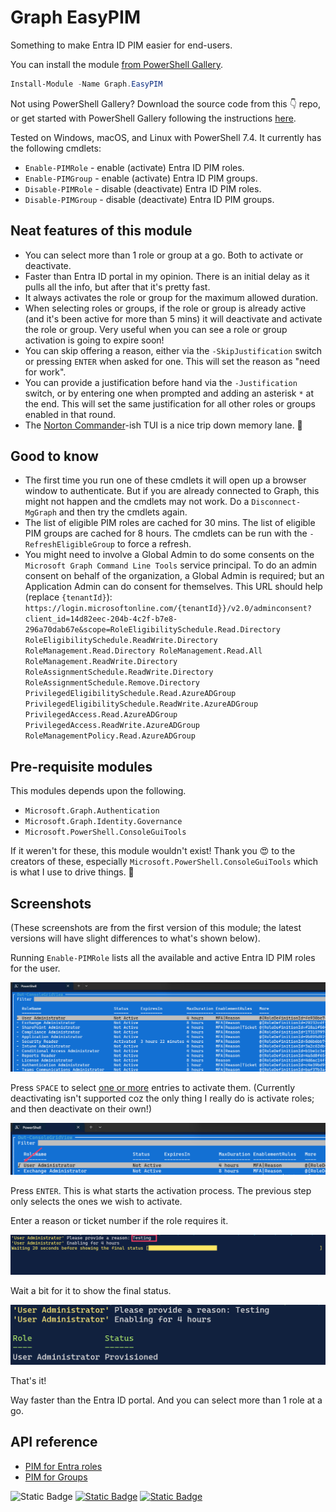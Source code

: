 # Graph EasyPIM
Something to make Entra ID PIM easier for end-users. 

You can install the module [from PowerShell Gallery](https://www.powershellgallery.com/packages/Graph.EasyPIM/). 

```powershell
Install-Module -Name Graph.EasyPIM
```

Not using PowerShell Gallery? Download the source code from this 👇 repo, or get started with PowerShell Gallery following the instructions [here](https://learn.microsoft.com/en-gb/powershell/gallery/getting-started?view=powershellget-3.x).

Tested on Windows, macOS, and Linux with PowerShell 7.4. It currently has the following cmdlets:

- `Enable-PIMRole` - enable (activate) Entra ID PIM roles.
- `Enable-PIMGroup` - enable (activate) Entra ID PIM groups.
- `Disable-PIMRole` - disable (deactivate) Entra ID PIM roles.
- `Disable-PIMGroup` - disable (deactivate) Entra ID PIM groups.

## Neat features of this module
- You can select more than 1 role or group at a go. Both to activate or deactivate. 
- Faster than Entra ID portal in my opinion. There is an initial delay as it pulls all the info, but after that it's pretty fast. 
- It always activates the role or group for the maximum allowed duration. 
- When selecting roles or groups, if the role or group is already active (and it's been active for more than 5 mins) it will deactivate and activate the role or group. Very useful when you can see a role or group activation is going to expire soon!
- You can skip offering a reason, either via the `-SkipJustification` switch or pressing `ENTER` when asked for one. This will set the reason as "need for work". 
- You can provide a justification before hand via the `-Justification` switch, or by entering one when prompted and adding an asterisk `*` at the end. This will set the same justification for all other roles or groups enabled in that round. 
- The [Norton Commander](https://en.wikipedia.org/wiki/Norton_Commander)-ish TUI is a nice trip down memory lane. 🙂

## Good to know
- The first time you run one of these cmdlets it will open up a browser window to authenticate. But if you are already connected to Graph, this might not happen and the cmdlets may not work. Do a `Disconnect-MgGraph` and then try the cmdlets again. 
- The list of eligible PIM roles are cached for 30 mins. The list of eligible PIM groups are cached for 8 hours. The cmdlets can be run with the `-RefreshEligibleGroup` to force a refresh. 
- You might need to involve a Global Admin to do some consents on the `Microsoft Graph Command Line Tools` service principal. To do an admin consent on behalf of the organization, a Global Admin is required; but an Application Admin can do consent for themselves. This URL should help (replace `{tenantId}`): `https://login.microsoftonline.com/{tenantId}}/v2.0/adminconsent?client_id=14d82eec-204b-4c2f-b7e8-296a70dab67e&scope=RoleEligibilitySchedule.Read.Directory RoleEligibilitySchedule.ReadWrite.Directory RoleManagement.Read.Directory RoleManagement.Read.All RoleManagement.ReadWrite.Directory RoleAssignmentSchedule.ReadWrite.Directory RoleAssignmentSchedule.Remove.Directory PrivilegedEligibilitySchedule.Read.AzureADGroup PrivilegedEligibilitySchedule.ReadWrite.AzureADGroup PrivilegedAccess.Read.AzureADGroup PrivilegedAccess.ReadWrite.AzureADGroup RoleManagementPolicy.Read.AzureADGroup`

## Pre-requisite modules
This modules depends upon the following. 

- `Microsoft.Graph.Authentication`
- `Microsoft.Graph.Identity.Governance`
- `Microsoft.PowerShell.ConsoleGuiTools`

If it weren't for these, this module wouldn't exist! Thank you 😍 to the creators of these, especially `Microsoft.PowerShell.ConsoleGuiTools` which is what I use to drive things. 🙏

## Screenshots
(These screenshots are from the first version of this module; the latest versions will have slight differences to what's shown below).

Running `Enable-PIMRole` lists all the available and active Entra ID PIM roles for the user.

![image-20241006172734455](assets/image-20241006172734455.png)

Press `SPACE` to select <u>one or more</u> entries to activate them. (Currently deactivating isn't supported coz the only thing I really do is activate roles; and then deactivate on their own!)

![image-20241006172840346](assets/image-20241006172840346.png)

Press `ENTER`. This is what starts the activation process. The previous step only selects the ones we wish to activate.

Enter a reason or ticket number if the role requires it. 

![image-20241006173010679](assets/image-20241006173010679.png)

Wait a bit for it to show the final status. 

![image-20241006173033656](assets/image-20241006173033656.png)

That's it! 

Way faster than the Entra ID portal. And you can select more than 1 role at a go. 

## API reference
- [PIM for Entra roles](https://learn.microsoft.com/en-us/graph/api/resources/privilegedidentitymanagementv3-overview?view=graph-rest-1.0) 
- [PIM for Groups](https://learn.microsoft.com/en-us/graph/api/resources/privilegedidentitymanagement-for-groups-api-overview?view=graph-rest-1.0)

![Static Badge](https://img.shields.io/badge/mentioned%20in-x) [![Static Badge](https://img.shields.io/badge/65-x?label=entra%20news&link=https%3A%2F%2Fentra.news%2Fp%2Fentra-id-news-65-this-week-in-microsoft%3Fopen%3Dfalse%23%25C2%25A7learn)](https://entra.news/p/entra-id-news-65-this-week-in-microsoft?open=false#%C2%A7learn) [![Static Badge](https://img.shields.io/badge/66-x?label=entra%20news&link=https%3A%2F%2Fentra.news%2Fp%2Fentra-news-66-this-week-in-microsoft%3Fopen%3Dfalse%23%25C2%25A7from-the-community)](https://entra.news/p/entra-news-66-this-week-in-microsoft?open=false#%C2%A7from-the-community)